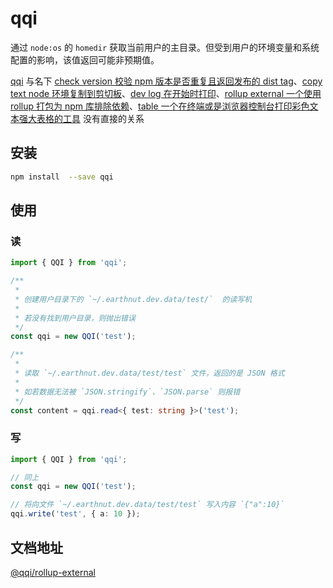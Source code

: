# qqi

通过 `node:os` 的 `homedir` 获取当前用户的主目录。但受到用户的环境变量和系统配置的影响，该值返回可能非预期值。

[qqi](https://www.npmjs.com/package/qqi) 与名下 [check version 校验 npm 版本是否重复且返回发布的 dist tag](https://www.npmjs.com/package/@qqi/check-version)、[copy text node 环境复制到剪切板](https://www.npmjs.com/package/@qqi/copy-text)、[dev log 在开始时打印](https://www.npmjs.com/package/@qqi/dev-log)、[rollup external 一个使用 rollup 打包为 npm 库排除依赖](https://www.npmjs.com/package/@qqi/rollup-external)、[table 一个在终端或是浏览器控制台打印彩色文本强大表格的工具](https://www.npmjs.com/package/@qqi/table) 没有直接的关系

## 安装

```bash
npm install  --save qqi
```

## 使用

### 读

```ts
import { QQI } from 'qqi';

/**
 *
 * 创建用户目录下的 `~/.earthnut.dev.data/test/`  的读写机
 *
 * 若没有找到用户目录，则抛出错误
 */
const qqi = new QQI('test');

/**
 *
 * 读取 `~/.earthnut.dev.data/test/test` 文件，返回的是 JSON 格式
 *
 * 如若数据无法被 `JSON.stringify`、`JSON.parse` 则报错
 */
const content = qqi.read<{ test: string }>('test');
```

### 写

```ts
import { QQI } from 'qqi';

// 同上
const qqi = new QQI('test');

// 将向文件 `~/.earthnut.dev.data/test/test` 写入内容 `{"a":10}`
qqi.write('test', { a: 10 });
```

## 文档地址

[@qqi/rollup-external](https://earthnut.dev/qqi/rollup-external)
